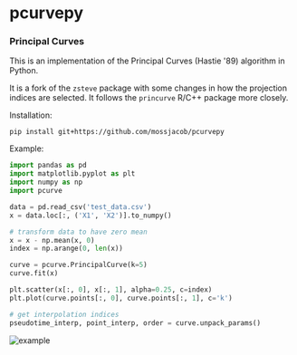 # pcurvepy
### Principal Curves 

This is an implementation of the Principal Curves (Hastie '89) algorithm in Python.

It is a fork of the `zsteve` package with some changes in 
how the projection indices are selected. It follows the 
`princurve` R/C++ package more closely.

Installation:
```
pip install git+https://github.com/mossjacob/pcurvepy

```

Example:

```python
import pandas as pd
import matplotlib.pyplot as plt
import numpy as np
import pcurve

data = pd.read_csv('test_data.csv')
x = data.loc[:, ('X1', 'X2')].to_numpy()

# transform data to have zero mean
x = x - np.mean(x, 0)
index = np.arange(0, len(x))

curve = pcurve.PrincipalCurve(k=5)
curve.fit(x)

plt.scatter(x[:, 0], x[:, 1], alpha=0.25, c=index)
plt.plot(curve.points[:, 0], curve.points[:, 1], c='k')

# get interpolation indices
pseudotime_interp, point_interp, order = curve.unpack_params()


```

![example](example.png)
